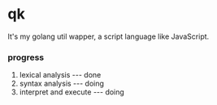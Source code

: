 # qk
It's my golang util wapper,  a script language like JavaScript.

### progress
1. lexical analysis   --- done
2. syntax analysis   --- doing
3. interpret and execute  --- doing
